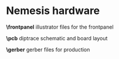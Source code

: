 # Nemesis hardware
**\frontpanel** illustrator files for the frontpanel

**\pcb** diptrace schematic and board layout

**\gerber** gerber files for production

